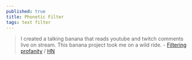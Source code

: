 ```yaml
---
published: true
title: Phonetic Filter
tags: text filter
---
```

> I created a talking banana that reads youtube and twitch comments live on stream. This banana project took me on a wild ride. - [Filtering profanity](https://youtu.be/bJ5ppf0po3k?t=715) / [HN](https://news.ycombinator.com/item?id=28781274) 
